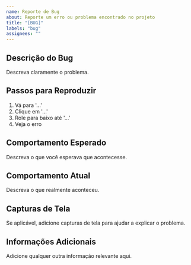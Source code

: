```yaml
---
name: Reporte de Bug
about: Reporte um erro ou problema encontrado no projeto
title: "[BUG]"
labels: "bug"
assignees: ""
---
```


## Descrição do Bug

Descreva claramente o problema.

## Passos para Reproduzir

1. Vá para '...'
2. Clique em '...'
3. Role para baixo até '...'
4. Veja o erro

## Comportamento Esperado

Descreva o que você esperava que acontecesse.

## Comportamento Atual

Descreva o que realmente aconteceu.

## Capturas de Tela

Se aplicável, adicione capturas de tela para ajudar a explicar o problema.

## Informações Adicionais

Adicione qualquer outra informação relevante aqui.
